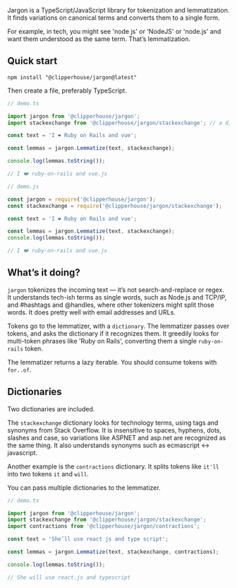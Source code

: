 Jargon is a TypeScript/JavaScript library for tokenization and lemmatization. It finds variations on canonical terms and converts them to a single form.

For example, in tech, you might see 'node js' or 'NodeJS' or 'node.js' and want them understood as the same term. That’s lemmatization.

## Quick start

```
npm install "@clipperhouse/jargon@latest"
```

Then create a file, preferably TypeScript.

```ts
// demo.ts

import jargon from '@clipperhouse/jargon';	
import stackexchange from '@clipperhouse/jargon/stackexchange';	// a dictionary

const text = 'I ❤️ Ruby on Rails and vue';

const lemmas = jargon.Lemmatize(text, stackexchange);

console.log(lemmas.toString());

// I ❤️ ruby-on-rails and vue.js

```

```js
// demo.js

const jargon = require('@clipperhouse/jargon');
const stackexchange = require('@clipperhouse/jargon/stackexchange');

const text = 'I ❤️ Ruby on Rails and vue';

const lemmas = jargon.Lemmatize(text, stackexchange);
console.log(lemmas.toString());

// I ❤️ ruby-on-rails and vue.js
```

## What’s it doing?

`jargon` tokenizes the incoming text — it’s not search-and-replace or regex. It understands tech-ish terms as single words, such as Node.js and TCP/IP, and #hashtags and @handles, where other tokenizers might split those words. It does pretty well with email addresses and URLs.

Tokens go to the lemmatizer, with a `dictionary`. The lemmatizer passes over tokens, and asks the dictionary if it recognizes them. It greedily looks for multi-token phrases like 'Ruby on Rails', converting them a single `ruby-on-rails` token.

The lemmatizer returns a lazy iterable. You should consume tokens with `for..of`.

## Dictionaries

Two dictionaries are included.

The `stackexchange` dictionary looks for technology terms, using tags and synonyms from Stack Overflow. It is insensitive to spaces, hyphens, dots, slashes and case, so variations like ASPNET and asp.net are recognized as the same thing. It also understands synonyms such as ecmascript ↔ javascript.

Another example is the `contractions` dictionary. It splits tokens like `it'll` into two tokens `it` and `will`.

You can pass multiple dictionaries to the lemmatizer.

```ts
// demo.ts

import jargon from '@clipperhouse/jargon';
import stackexchange from '@clipperhouse/jargon/stackexchange';
import contractions from '@clipperhouse/jargon/contractions';

const text = 'She’ll use react js and type script';

const lemmas = jargon.Lemmatize(text, stackexchange, contractions);

console.log(lemmas.toString());

// She will use react.js and typescript

```